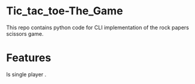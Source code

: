 # Tic_tac_toe-The_Game
This repo contains  python code for CLI implementation of the rock papers scissors game.


# Features 
Is single player .
